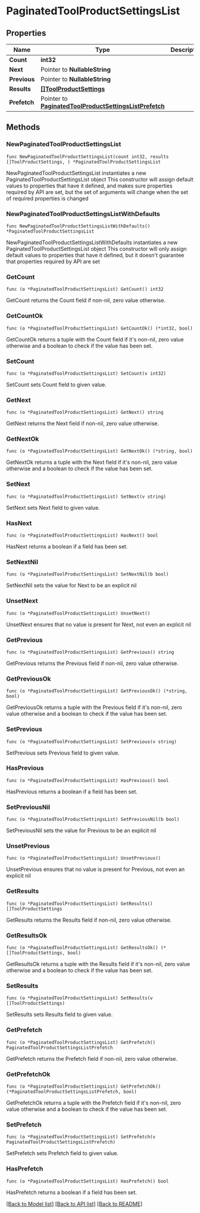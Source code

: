 # PaginatedToolProductSettingsList

## Properties

Name | Type | Description | Notes
------------ | ------------- | ------------- | -------------
**Count** | **int32** |  | 
**Next** | Pointer to **NullableString** |  | [optional] 
**Previous** | Pointer to **NullableString** |  | [optional] 
**Results** | [**[]ToolProductSettings**](ToolProductSettings.md) |  | 
**Prefetch** | Pointer to [**PaginatedToolProductSettingsListPrefetch**](PaginatedToolProductSettingsListPrefetch.md) |  | [optional] 

## Methods

### NewPaginatedToolProductSettingsList

`func NewPaginatedToolProductSettingsList(count int32, results []ToolProductSettings, ) *PaginatedToolProductSettingsList`

NewPaginatedToolProductSettingsList instantiates a new PaginatedToolProductSettingsList object
This constructor will assign default values to properties that have it defined,
and makes sure properties required by API are set, but the set of arguments
will change when the set of required properties is changed

### NewPaginatedToolProductSettingsListWithDefaults

`func NewPaginatedToolProductSettingsListWithDefaults() *PaginatedToolProductSettingsList`

NewPaginatedToolProductSettingsListWithDefaults instantiates a new PaginatedToolProductSettingsList object
This constructor will only assign default values to properties that have it defined,
but it doesn't guarantee that properties required by API are set

### GetCount

`func (o *PaginatedToolProductSettingsList) GetCount() int32`

GetCount returns the Count field if non-nil, zero value otherwise.

### GetCountOk

`func (o *PaginatedToolProductSettingsList) GetCountOk() (*int32, bool)`

GetCountOk returns a tuple with the Count field if it's non-nil, zero value otherwise
and a boolean to check if the value has been set.

### SetCount

`func (o *PaginatedToolProductSettingsList) SetCount(v int32)`

SetCount sets Count field to given value.


### GetNext

`func (o *PaginatedToolProductSettingsList) GetNext() string`

GetNext returns the Next field if non-nil, zero value otherwise.

### GetNextOk

`func (o *PaginatedToolProductSettingsList) GetNextOk() (*string, bool)`

GetNextOk returns a tuple with the Next field if it's non-nil, zero value otherwise
and a boolean to check if the value has been set.

### SetNext

`func (o *PaginatedToolProductSettingsList) SetNext(v string)`

SetNext sets Next field to given value.

### HasNext

`func (o *PaginatedToolProductSettingsList) HasNext() bool`

HasNext returns a boolean if a field has been set.

### SetNextNil

`func (o *PaginatedToolProductSettingsList) SetNextNil(b bool)`

 SetNextNil sets the value for Next to be an explicit nil

### UnsetNext
`func (o *PaginatedToolProductSettingsList) UnsetNext()`

UnsetNext ensures that no value is present for Next, not even an explicit nil
### GetPrevious

`func (o *PaginatedToolProductSettingsList) GetPrevious() string`

GetPrevious returns the Previous field if non-nil, zero value otherwise.

### GetPreviousOk

`func (o *PaginatedToolProductSettingsList) GetPreviousOk() (*string, bool)`

GetPreviousOk returns a tuple with the Previous field if it's non-nil, zero value otherwise
and a boolean to check if the value has been set.

### SetPrevious

`func (o *PaginatedToolProductSettingsList) SetPrevious(v string)`

SetPrevious sets Previous field to given value.

### HasPrevious

`func (o *PaginatedToolProductSettingsList) HasPrevious() bool`

HasPrevious returns a boolean if a field has been set.

### SetPreviousNil

`func (o *PaginatedToolProductSettingsList) SetPreviousNil(b bool)`

 SetPreviousNil sets the value for Previous to be an explicit nil

### UnsetPrevious
`func (o *PaginatedToolProductSettingsList) UnsetPrevious()`

UnsetPrevious ensures that no value is present for Previous, not even an explicit nil
### GetResults

`func (o *PaginatedToolProductSettingsList) GetResults() []ToolProductSettings`

GetResults returns the Results field if non-nil, zero value otherwise.

### GetResultsOk

`func (o *PaginatedToolProductSettingsList) GetResultsOk() (*[]ToolProductSettings, bool)`

GetResultsOk returns a tuple with the Results field if it's non-nil, zero value otherwise
and a boolean to check if the value has been set.

### SetResults

`func (o *PaginatedToolProductSettingsList) SetResults(v []ToolProductSettings)`

SetResults sets Results field to given value.


### GetPrefetch

`func (o *PaginatedToolProductSettingsList) GetPrefetch() PaginatedToolProductSettingsListPrefetch`

GetPrefetch returns the Prefetch field if non-nil, zero value otherwise.

### GetPrefetchOk

`func (o *PaginatedToolProductSettingsList) GetPrefetchOk() (*PaginatedToolProductSettingsListPrefetch, bool)`

GetPrefetchOk returns a tuple with the Prefetch field if it's non-nil, zero value otherwise
and a boolean to check if the value has been set.

### SetPrefetch

`func (o *PaginatedToolProductSettingsList) SetPrefetch(v PaginatedToolProductSettingsListPrefetch)`

SetPrefetch sets Prefetch field to given value.

### HasPrefetch

`func (o *PaginatedToolProductSettingsList) HasPrefetch() bool`

HasPrefetch returns a boolean if a field has been set.


[[Back to Model list]](../README.md#documentation-for-models) [[Back to API list]](../README.md#documentation-for-api-endpoints) [[Back to README]](../README.md)


